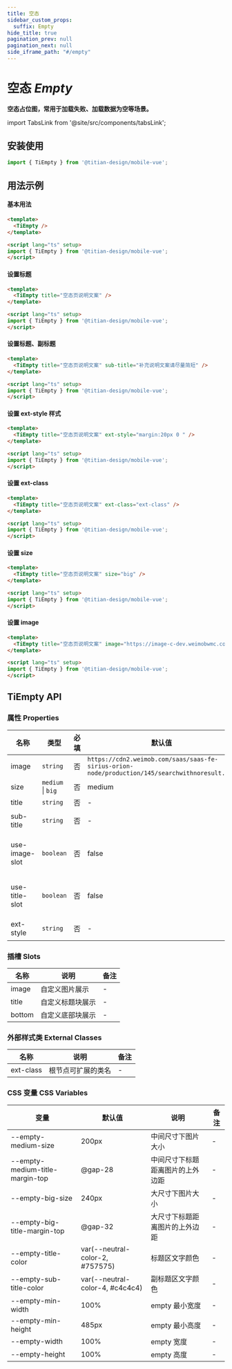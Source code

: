 ```yaml
---
title: 空态
sidebar_custom_props:
  suffix: Empty
hide_title: true
pagination_prev: null
pagination_next: null
side_iframe_path: "#/empty"
---
```




# 空态 _Empty_
**空态占位图，常用于加载失败、加载数据为空等场景。**

import TabsLink from '@site/src/components/tabsLink';

<TabsLink id="tiempty-api" />

## 安装使用

```ts showLineNumbers
import { TiEmpty } from '@titian-design/mobile-vue';
```

## 用法示例

#### 基本用法

```html showLineNumbers
<template>
  <TiEmpty />
</template>

<script lang="ts" setup>
import { TiEmpty } from '@titian-design/mobile-vue';
</script>
```

#### 设置标题

```html showLineNumbers
<template>
  <TiEmpty title="空态页说明文案" />
</template>

<script lang="ts" setup>
import { TiEmpty } from '@titian-design/mobile-vue';
</script>
```


#### 设置标题、副标题

```html showLineNumbers
<template>
  <TiEmpty title="空态页说明文案" sub-title="补充说明文案请尽量简短" />
</template>

<script lang="ts" setup>
import { TiEmpty } from '@titian-design/mobile-vue';
</script>
```


#### 设置 ext-style 样式

```html showLineNumbers
<template>
  <TiEmpty title="空态页说明文案" ext-style="margin:20px 0 " />
</template>

<script lang="ts" setup>
import { TiEmpty } from '@titian-design/mobile-vue';
</script>
```


#### 设置 ext-class

```html showLineNumbers
<template>
  <TiEmpty title="空态页说明文案" ext-class="ext-class" />
</template>

<script lang="ts" setup>
import { TiEmpty } from '@titian-design/mobile-vue';
</script>
```


#### 设置 size

```html showLineNumbers
<template>
  <TiEmpty title="空态页说明文案" size="big" />
</template>

<script lang="ts" setup>
import { TiEmpty } from '@titian-design/mobile-vue';
</script>
```

#### 设置 image

```html showLineNumbers
<template>
  <TiEmpty title="空态页说明文案" image="https://image-c-dev.weimobwmc.com/qa-On6X/8b97cd488593474ba4a8ccaa3c1a493f.png" />
</template>

<script lang="ts" setup>
import { TiEmpty } from '@titian-design/mobile-vue';
</script>
```

## TiEmpty API

### 属性 **Properties**

| 名称         | 类型              | 必填 | 默认值                                                                                         | 说明                | 备注 |
| ------------ | ----------------- | ---- | ---------------------------------------------------------------------------------------------- | ------------------- | ---- |
| image        | `string`          | 否   | `https://cdn2.weimob.com/saas/saas-fe-sirius-orion-node/production/145/searchwithnoresult.png` | 图片网址            |      |
| size         | `medium` \| `big` | 否   | medium                                                                                         | 尺寸                |      |
| title        | `string`          | 否   | -                                                                                              | 标题                | -    |
| sub-title     | `string`          | 否   | -                                                                                              | 副标题              | -    |
| use-image-slot | `boolean`         | 否   | false                                                                                          | 是否启用 image 插槽 | -    |
| use-title-slot | `boolean`         | 否   | false                                                                                          | 是否启用 title 插槽 | -    |
| ext-style     | `string`          | 否   | -                                                                                              | 容器样式            | -    |

### 插槽 **Slots**

| 名称   | 说明             | 备注 |
| ------ | ---------------- | ---- |
| image  | 自定义图片展示   | -    |
| title  | 自定义标题块展示 | -    |
| bottom | 自定义底部块展示 | -    |

### 外部样式类 **External Classes**

| 名称     | 说明               | 备注 |
| -------- | ------------------ | ---- |
| ext-class | 根节点可扩展的类名 | -    |

### CSS 变量 **CSS Variables**

| 变量                            | 默认值           | 说明                             | 备注 |
| ------------------------------- | ---------------- | -------------------------------- | ---- |
| --empty-medium-size             | 200px            | 中间尺寸下图片大小               | -    |
| --empty-medium-title-margin-top | @gap-28          | 中间尺寸下标题距离图片的上外边距 | -    |
| --empty-big-size                | 240px            | 大尺寸下图片大小                 | -    |
| --empty-big-title-margin-top    | @gap-32          | 大尺寸下标题距离图片的上外边距   | -    |
| --empty-title-color             | var(--neutral-color-2, #757575) | 标题区文字颜色                   | -    |
| --empty-sub-title-color         | var(--neutral-color-4, #c4c4c4) | 副标题区文字颜色                 | -    |
| --empty-min-width               | 100%             | empty 最小宽度                   | -    |
| --empty-min-height              | 485px            | empty 最小高度                   | -    |
| --empty-width                   | 100%             | empty 宽度                       | -    |
| --empty-height                  | 100%             | empty 高度                       | -    |

